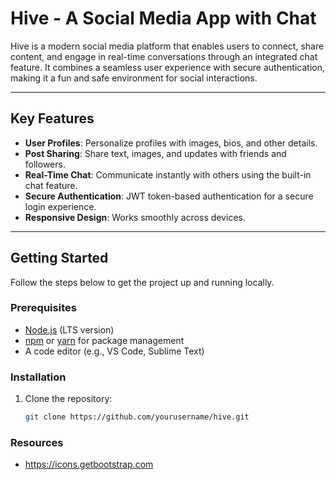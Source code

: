 # **Hive - A Social Media App with Chat**

Hive is a modern social media platform that enables users to connect, share content, and engage in real-time conversations through an integrated chat feature. It combines a seamless user experience with secure authentication, making it a fun and safe environment for social interactions.

---

## **Key Features**

- **User Profiles**: Personalize profiles with images, bios, and other details.
- **Post Sharing**: Share text, images, and updates with friends and followers.
- **Real-Time Chat**: Communicate instantly with others using the built-in chat feature.
- **Secure Authentication**: JWT token-based authentication for a secure login experience.
- **Responsive Design**: Works smoothly across devices.

---

## **Getting Started**

Follow the steps below to get the project up and running locally.

### **Prerequisites**

- [Node.js](https://nodejs.org/en/) (LTS version)
- [npm](https://www.npmjs.com/) or [yarn](https://yarnpkg.com/) for package management
- A code editor (e.g., VS Code, Sublime Text)

### **Installation**

1. Clone the repository:
   ```bash
   git clone https://github.com/yourusername/hive.git

### **Resources**
- https://icons.getbootstrap.com